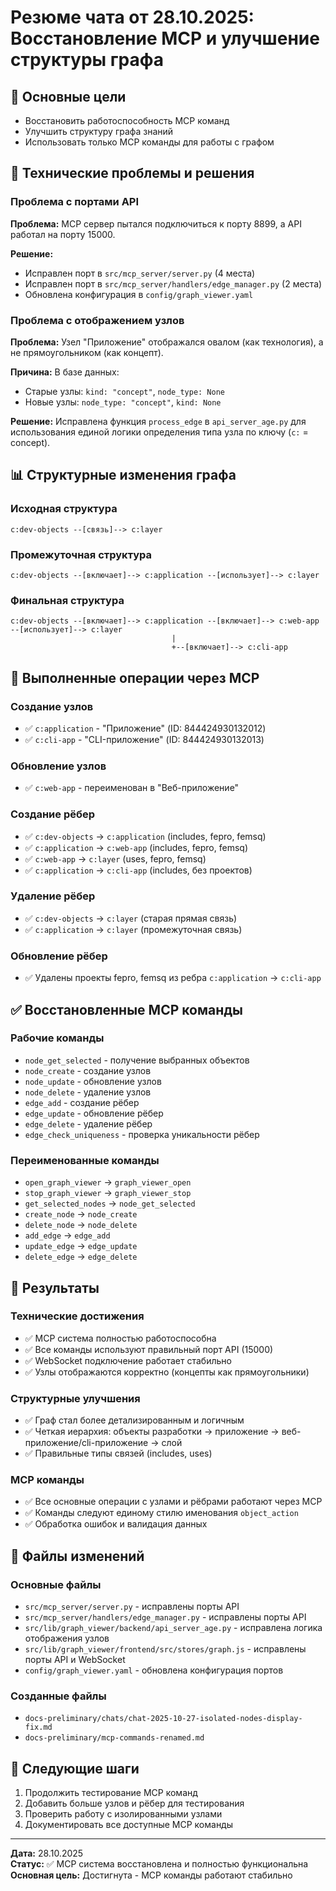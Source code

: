 # Резюме чата от 28.10.2025: Восстановление MCP и улучшение структуры графа

## 🎯 Основные цели
- Восстановить работоспособность MCP команд
- Улучшить структуру графа знаний
- Использовать только MCP команды для работы с графом

## 🔧 Технические проблемы и решения

### Проблема с портами API
**Проблема:** MCP сервер пытался подключиться к порту 8899, а API работал на порту 15000.

**Решение:**
- Исправлен порт в `src/mcp_server/server.py` (4 места)
- Исправлен порт в `src/mcp_server/handlers/edge_manager.py` (2 места)
- Обновлена конфигурация в `config/graph_viewer.yaml`

### Проблема с отображением узлов
**Проблема:** Узел "Приложение" отображался овалом (как технология), а не прямоугольником (как концепт).

**Причина:** В базе данных:
- Старые узлы: `kind: "concept"`, `node_type: None`
- Новые узлы: `node_type: "concept"`, `kind: None`

**Решение:** Исправлена функция `process_edge` в `api_server_age.py` для использования единой логики определения типа узла по ключу (`c:` = concept).

## 📊 Структурные изменения графа

### Исходная структура
```
c:dev-objects --[связь]--> c:layer
```

### Промежуточная структура
```
c:dev-objects --[включает]--> c:application --[использует]--> c:layer
```

### Финальная структура
```
c:dev-objects --[включает]--> c:application --[включает]--> c:web-app --[использует]--> c:layer
                                    |
                                    +--[включает]--> c:cli-app
```

## 🚀 Выполненные операции через MCP

### Создание узлов
- ✅ `c:application` - "Приложение" (ID: 844424930132012)
- ✅ `c:cli-app` - "CLI-приложение" (ID: 844424930132013)

### Обновление узлов
- ✅ `c:web-app` - переименован в "Веб-приложение"

### Создание рёбер
- ✅ `c:dev-objects` → `c:application` (includes, fepro, femsq)
- ✅ `c:application` → `c:web-app` (includes, fepro, femsq)
- ✅ `c:web-app` → `c:layer` (uses, fepro, femsq)
- ✅ `c:application` → `c:cli-app` (includes, без проектов)

### Удаление рёбер
- ✅ `c:dev-objects` → `c:layer` (старая прямая связь)
- ✅ `c:application` → `c:layer` (промежуточная связь)

### Обновление рёбер
- ✅ Удалены проекты fepro, femsq из ребра `c:application` → `c:cli-app`

## ✅ Восстановленные MCP команды

### Рабочие команды
- `node_get_selected` - получение выбранных объектов
- `node_create` - создание узлов
- `node_update` - обновление узлов
- `node_delete` - удаление узлов
- `edge_add` - создание рёбер
- `edge_update` - обновление рёбер
- `edge_delete` - удаление рёбер
- `edge_check_uniqueness` - проверка уникальности рёбер

### Переименованные команды
- `open_graph_viewer` → `graph_viewer_open`
- `stop_graph_viewer` → `graph_viewer_stop`
- `get_selected_nodes` → `node_get_selected`
- `create_node` → `node_create`
- `delete_node` → `node_delete`
- `add_edge` → `edge_add`
- `update_edge` → `edge_update`
- `delete_edge` → `edge_delete`

## 🎉 Результаты

### Технические достижения
- ✅ MCP система полностью работоспособна
- ✅ Все команды используют правильный порт API (15000)
- ✅ WebSocket подключение работает стабильно
- ✅ Узлы отображаются корректно (концепты как прямоугольники)

### Структурные улучшения
- ✅ Граф стал более детализированным и логичным
- ✅ Четкая иерархия: объекты разработки → приложение → веб-приложение/cli-приложение → слой
- ✅ Правильные типы связей (includes, uses)

### MCP команды
- ✅ Все основные операции с узлами и рёбрами работают через MCP
- ✅ Команды следуют единому стилю именования `object_action`
- ✅ Обработка ошибок и валидация данных

## 📝 Файлы изменений

### Основные файлы
- `src/mcp_server/server.py` - исправлены порты API
- `src/mcp_server/handlers/edge_manager.py` - исправлены порты API
- `src/lib/graph_viewer/backend/api_server_age.py` - исправлена логика отображения узлов
- `src/lib/graph_viewer/frontend/src/stores/graph.js` - исправлены порты API и WebSocket
- `config/graph_viewer.yaml` - обновлена конфигурация портов

### Созданные файлы
- `docs-preliminary/chats/chat-2025-10-27-isolated-nodes-display-fix.md`
- `docs-preliminary/mcp-commands-renamed.md`

## 🔮 Следующие шаги

1. Продолжить тестирование MCP команд
2. Добавить больше узлов и рёбер для тестирования
3. Проверить работу с изолированными узлами
4. Документировать все доступные MCP команды

---

**Дата:** 28.10.2025  
**Статус:** ✅ MCP система восстановлена и полностью функциональна  
**Основная цель:** Достигнута - MCP команды работают стабильно

